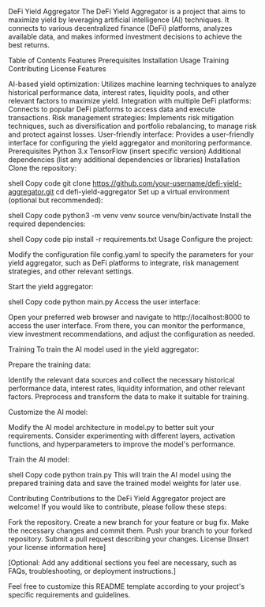 DeFi Yield Aggregator
The DeFi Yield Aggregator is a project that aims to maximize yield by leveraging artificial intelligence (AI) techniques. It connects to various decentralized finance (DeFi) platforms, analyzes available data, and makes informed investment decisions to achieve the best returns.

Table of Contents
Features
Prerequisites
Installation
Usage
Training
Contributing
License
Features

AI-based yield optimization: Utilizes machine learning techniques to analyze historical performance data, interest rates, liquidity pools, and other relevant factors to maximize yield.
Integration with multiple DeFi platforms: Connects to popular DeFi platforms to access data and execute transactions.
Risk management strategies: Implements risk mitigation techniques, such as diversification and portfolio rebalancing, to manage risk and protect against losses.
User-friendly interface: Provides a user-friendly interface for configuring the yield aggregator and monitoring performance.
Prerequisites
Python 3.x
TensorFlow (insert specific version)
Additional dependencies (list any additional dependencies or libraries)
Installation
Clone the repository:

shell
Copy code
git clone https://github.com/your-username/defi-yield-aggregator.git
cd defi-yield-aggregator
Set up a virtual environment (optional but recommended):

shell
Copy code
python3 -m venv venv
source venv/bin/activate
Install the required dependencies:

shell
Copy code
pip install -r requirements.txt
Usage
Configure the project:

Modify the configuration file config.yaml to specify the parameters for your yield aggregator, such as DeFi platforms to integrate, risk management strategies, and other relevant settings.

Start the yield aggregator:

shell
Copy code
python main.py
Access the user interface:

Open your preferred web browser and navigate to http://localhost:8000 to access the user interface. From there, you can monitor the performance, view investment recommendations, and adjust the configuration as needed.

Training
To train the AI model used in the yield aggregator:

Prepare the training data:

Identify the relevant data sources and collect the necessary historical performance data, interest rates, liquidity information, and other relevant factors. Preprocess and transform the data to make it suitable for training.

Customize the AI model:

Modify the AI model architecture in model.py to better suit your requirements. Consider experimenting with different layers, activation functions, and hyperparameters to improve the model's performance.

Train the AI model:

shell
Copy code
python train.py
This will train the AI model using the prepared training data and save the trained model weights for later use.

Contributing
Contributions to the DeFi Yield Aggregator project are welcome! If you would like to contribute, please follow these steps:

Fork the repository.
Create a new branch for your feature or bug fix.
Make the necessary changes and commit them.
Push your branch to your forked repository.
Submit a pull request describing your changes.
License
[Insert your license information here]

[Optional: Add any additional sections you feel are necessary, such as FAQs, troubleshooting, or deployment instructions.]

Feel free to customize this README template according to your project's specific requirements and guidelines.
